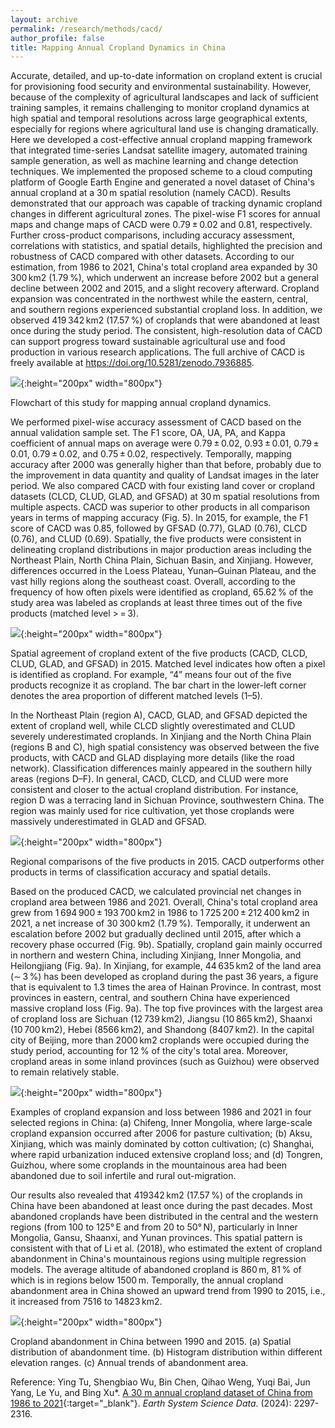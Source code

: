 ```yaml
---
layout: archive
permalink: /research/methods/cacd/
author_profile: false
title: Mapping Annual Cropland Dynamics in China
---
```


Accurate, detailed, and up-to-date information on cropland extent is crucial for provisioning food security and environmental sustainability. However, because of the complexity of agricultural landscapes and lack of sufficient training samples, it remains challenging to monitor cropland dynamics at high spatial and temporal resolutions across large geographical extents, especially for regions where agricultural land use is changing dramatically. Here we developed a cost-effective annual cropland mapping framework that integrated time-series Landsat satellite imagery, automated training sample generation, as well as machine learning and change detection techniques. We implemented the proposed scheme to a cloud computing platform of Google Earth Engine and generated a novel dataset of China's annual cropland at a 30 m spatial resolution (namely CACD). Results demonstrated that our approach was capable of tracking dynamic cropland changes in different agricultural zones. The pixel-wise F1 scores for annual maps and change maps of CACD were 0.79 ± 0.02 and 0.81, respectively. Further cross-product comparisons, including accuracy assessment, correlations with statistics, and spatial details, highlighted the precision and robustness of CACD compared with other datasets. According to our estimation, from 1986 to 2021, China's total cropland area expanded by 30 300 km2 (1.79 %), which underwent an increase before 2002 but a general decline between 2002 and 2015, and a slight recovery afterward. Cropland expansion was concentrated in the northwest while the eastern, central, and southern regions experienced substantial cropland loss. In addition, we observed 419 342 km2 (17.57 %) of croplands that were abandoned at least once during the study period. The consistent, high-resolution data of CACD can support progress toward sustainable agricultural use and food production in various research applications. The full archive of CACD is freely available at https://doi.org/10.5281/zenodo.7936885.

![](https://thutyecology.github.io/images/cacd-flowchart.png){:height="200px" width="800px"}

Flowchart of this study for mapping annual cropland dynamics.


We performed pixel-wise accuracy assessment of CACD based on the annual validation sample set. The F1 score, OA, UA, PA, and Kappa coefficient of annual maps on average were 0.79 ± 0.02, 0.93 ± 0.01, 0.79 ± 0.01, 0.79 ± 0.02, and 0.75 ± 0.02, respectively. Temporally, mapping accuracy after 2000 was generally higher than that before, probably due to the improvement in data quantity and quality of Landsat images in the later period. We also compared CACD with four existing land cover or cropland datasets (CLCD, CLUD, GLAD, and GFSAD) at 30 m spatial resolutions from multiple aspects. CACD was superior to other products in all comparison years in terms of mapping accuracy (Fig. 5). In 2015, for example, the F1 score of CACD was 0.85, followed by GFSAD (0.77), GLAD (0.76), CLCD (0.76), and CLUD (0.69). Spatially, the five products were consistent in delineating cropland distributions in major production areas including the Northeast Plain, North China Plain, Sichuan Basin, and Xinjiang. However, differences occurred in the Loess Plateau, Yunan–Guinan Plateau, and the vast hilly regions along the southeast coast. Overall, according to the frequency of how often pixels were identified as cropland, 65.62 % of the study area was labeled as croplands at least three times out of the five products (matched level > = 3).

![](https://thutyecology.github.io/images/cacd2.png){:height="200px" width="800px"}

Spatial agreement of cropland extent of the five products (CACD, CLCD, CLUD, GLAD, and GFSAD) in 2015. Matched level indicates how often a pixel is identified as cropland. For example, “4” means four out of the five products recognize it as cropland. The bar chart in the lower-left corner denotes the area proportion of different matched levels (1–5).



In the Northeast Plain (region A), CACD, GLAD, and GFSAD depicted the extent of cropland well, while CLCD slightly overestimated and CLUD severely underestimated croplands. In Xinjiang and the North China Plain (regions B and C), high spatial consistency was observed between the five products, with CACD and GLAD displaying more details (like the road network). Classification differences mainly appeared in the southern hilly areas (regions D–F). In general, CACD, CLCD, and CLUD were more consistent and closer to the actual cropland distribution. For instance, region D was a terracing land in Sichuan Province, southwestern China. The region was mainly used for rice cultivation, yet those croplands were massively underestimated in GLAD and GFSAD.

![](https://thutyecology.github.io/images/cacd3.png){:height="200px" width="800px"}

Regional comparisons of the five products in 2015. CACD outperforms other products in terms of classification accuracy and spatial details.



Based on the produced CACD, we calculated provincial net changes in cropland area between 1986 and 2021. Overall, China's total cropland area grew from 1 694 900 ± 193 700 km2 in 1986 to 1 725 200 ± 212 400 km2 in 2021, a net increase of 30 300 km2 (1.79 %). Temporally, it underwent an escalation before 2002 but gradually declined until 2015, after which a recovery phase occurred (Fig. 9b). Spatially, cropland gain mainly occurred in northern and western China, including Xinjiang, Inner Mongolia, and Heilongjiang (Fig. 9a). In Xinjiang, for example, 44 635 km2 of the land area (∼ 3 %) has been developed as cropland during the past 36 years, a figure that is equivalent to 1.3 times the area of Hainan Province. In contrast, most provinces in eastern, central, and southern China have experienced massive cropland loss (Fig. 9a). The top five provinces with the largest area of cropland loss are Sichuan (12 739 km2), Jiangsu (10 865 km2), Shaanxi (10 700 km2), Hebei (8566 km2), and Shandong (8407 km2). In the capital city of Beijing, more than 2000 km2 croplands were occupied during the study period, accounting for 12 % of the city's total area. Moreover, cropland areas in some inland provinces (such as Guizhou) were observed to remain relatively stable. 

![](https://thutyecology.github.io/images/cacd4.png){:height="200px" width="800px"}

Examples of cropland expansion and loss between 1986 and 2021 in four selected regions in China: (a) Chifeng, Inner Mongolia, where large-scale cropland expansion occurred after 2006 for pasture cultivation; (b) Aksu, Xinjiang, which was mainly dominated by cotton cultivation; (c) Shanghai, where rapid urbanization induced extensive cropland loss; and (d) Tongren, Guizhou, where some croplands in the mountainous area had been abandoned due to soil infertile and rural out-migration.



Our results also revealed that 419342 km2 (17.57 %) of the croplands in China have been abandoned at least once during the past decades. Most abandoned croplands have been distributed in the central and the western regions (from 100 to 125° E and from 20 to 50° N), particularly in Inner Mongolia, Gansu, Shaanxi, and Yunan provinces. This spatial pattern is consistent with that of Li et al. (2018), who estimated the extent of cropland abandonment in China's mountainous regions using multiple regression models. The average altitude of abandoned cropland is 860 m, 81 % of which is in regions below 1500 m. Temporally, the annual cropland abandonment area in China showed an upward trend from 1990 to 2015, i.e., it increased from 7516 to 14823 km2.

![](https://thutyecology.github.io/images/cacd-abandon.png){:height="200px" width="800px"}

Cropland abandonment in China between 1990 and 2015. (a) Spatial distribution of abandonment time. (b) Histogram distribution within different elevation ranges. (c) Annual trends of abandonment area.


Reference: Ying Tu, Shengbiao Wu, Bin Chen, Qihao Weng, Yuqi Bai, Jun Yang, Le Yu, and Bing Xu\*. [A 30 m annual cropland dataset of China from 1986 to 2021](https://essd.copernicus.org/articles/16/2297/2024/essd-16-2297-2024.html){:target="_blank"}. *Earth System Science Data*. (2024): 2297-2316.
    
